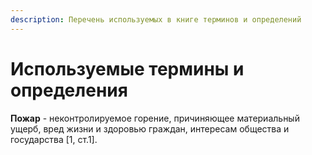 ```yaml
---
description: Перечень используемых в книге терминов и определений
---
```


# Используемые термины и определения

**Пожар** - неконтролируемое горение, причиняющее материальный ущерб, вред жизни и здоровью граждан, интересам общества и государства \[1, ст.1\].



